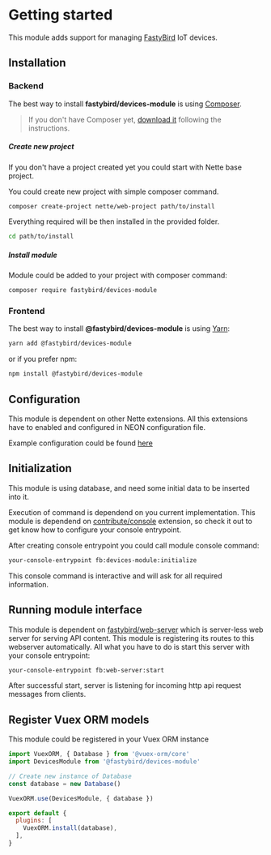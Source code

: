 # Getting started

This module adds support for managing [FastyBird](https://www.fastybird.com) IoT devices.

## Installation

### Backend

The best way to install **fastybird/devices-module** is using [Composer](https://getcomposer.org/).

> If you don't have Composer yet, [download it](https://getcomposer.org/download/) following the instructions.

##### Create new project

If you don't have a project created yet you could start with Nette base project.

You could create new project with simple composer command.

```sh
composer create-project nette/web-project path/to/install
```

Everything required will be then installed in the provided folder.

```sh
cd path/to/install
```

##### Install module

Module could be added to your project with composer command:

```sh
composer require fastybird/devices-module
```

### Frontend

The best way to install **@fastybird/devices-module** is using [Yarn](https://yarnpkg.com/):

```sh
yarn add @fastybird/devices-module
```

or if you prefer npm:

```sh
npm install @fastybird/devices-module
```

## Configuration

This module is dependent on other Nette extensions. All this extensions have to enabled and configured in NEON configuration file.

Example configuration could be found [here](https://github.com/FastyBird/devices-module/blob/master/config/example.neon)

## Initialization

This module is using database, and need some initial data to be inserted into it.

Execution of command is dependend on you current implementation. This module is dependend on [contribute/console](https://github.com/contributte/console) extension, so check it out to get know how to configure your console entrypoint.

After creating console entrypoint you could call module console command:

```sh
your-console-entrypoint fb:devices-module:initialize
```

This console command is interactive and will ask for all required information.

## Running module interface

This module is dependent on [fastybird/web-server](https://github.com/FastyBird/web-server) which is server-less web server for serving API content. This module is registering its routes to this webserver automatically.
All what you have to do is start this server with your console entrypoint:

```sh
your-console-entrypoint fb:web-server:start
```

After successful start, server is listening for incoming http api request messages from clients.

## Register Vuex ORM models

This module could be registered in your Vuex ORM instance

```js
import VuexORM, { Database } from '@vuex-orm/core'
import DevicesModule from '@fastybird/devices-module'

// Create new instance of Database
const database = new Database()

VuexORM.use(DevicesModule, { database })

export default {
  plugins: [
    VuexORM.install(database),
  ],
}
```

